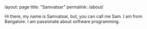 layout: page
title: "Samvatsar"
permalink: /about/

Hi there, my name is Samvatsar, but, you can call me Sam. I am from Bangalore. I am passionate about software programming.